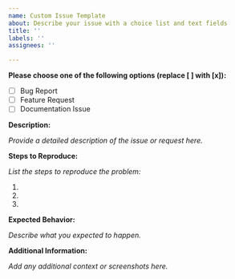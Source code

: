 ```yaml
---
name: Custom Issue Template
about: Describe your issue with a choice list and text fields
title: ''
labels: ''
assignees: ''

---
```


**Please choose one of the following options (replace [ ] with [x]):**

- [ ] Bug Report
- [ ] Feature Request
- [ ] Documentation Issue

**Description:**

_Provide a detailed description of the issue or request here._

**Steps to Reproduce:**

_List the steps to reproduce the problem:_

1. 
2. 
3. 

**Expected Behavior:**

_Describe what you expected to happen._

**Additional Information:**

_Add any additional context or screenshots here._
